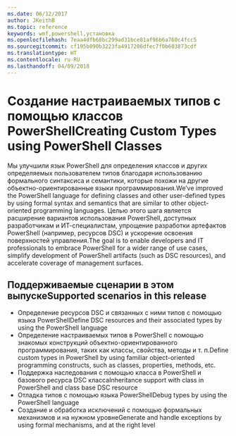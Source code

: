 ```yaml
---
ms.date: 06/12/2017
author: JKeithB
ms.topic: reference
keywords: wmf,powershell,установка
ms.openlocfilehash: 7eaa4dfb68bc299ad31bce81af96b6a760c4fcc5
ms.sourcegitcommit: cf195b090b3223fa4917206dfec7f0b603873cdf
ms.translationtype: HT
ms.contentlocale: ru-RU
ms.lasthandoff: 04/09/2018
---
```

# <a name="creating-custom-types-using-powershell-classes"></a><span data-ttu-id="d6004-102">Создание настраиваемых типов с помощью классов PowerShell</span><span class="sxs-lookup"><span data-stu-id="d6004-102">Creating Custom Types using PowerShell Classes</span></span>

<span data-ttu-id="d6004-103">Мы улучшили язык PowerShell для определения классов и других определяемых пользователем типов благодаря использованию формального синтаксиса и семантики, которые похожи на другие объектно-ориентированные языки программирования.</span><span class="sxs-lookup"><span data-stu-id="d6004-103">We’ve improved the PowerShell language for defining classes and other user-defined types by using formal syntax and semantics that are similar to other object-oriented programming languages.</span></span> <span data-ttu-id="d6004-104">Целью этого шага является расширение вариантов использования PowerShell, доступных разработчикам и ИТ-специалистам, упрощение разработки артефактов PowerShell (например, ресурсов DSC) и ускорение освоения поверхностей управления.</span><span class="sxs-lookup"><span data-stu-id="d6004-104">The goal is to enable developers and IT professionals to embrace PowerShell for a wider range of use cases, simplify development of PowerShell artifacts (such as DSC resources), and accelerate coverage of management surfaces.</span></span>

## <a name="supported-scenarios-in-this-release"></a><span data-ttu-id="d6004-105">Поддерживаемые сценарии в этом выпуске</span><span class="sxs-lookup"><span data-stu-id="d6004-105">Supported scenarios in this release</span></span>

-   <span data-ttu-id="d6004-106">Определение ресурсов DSC и связанных с ними типов с помощью языка PowerShell</span><span class="sxs-lookup"><span data-stu-id="d6004-106">Define DSC resources and their associated types by using the PowerShell language</span></span>
-   <span data-ttu-id="d6004-107">Определение настраиваемых типов в PowerShell с помощью знакомых конструкций объектно-ориентированного программирования, таких как классы, свойства, методы и т. п.</span><span class="sxs-lookup"><span data-stu-id="d6004-107">Define custom types in PowerShell by using familiar object-oriented programming constructs, such as classes, properties, methods, etc.</span></span>
-   <span data-ttu-id="d6004-108">Поддержка наследования с помощью класса в PowerShell и базового ресурса DSC класса</span><span class="sxs-lookup"><span data-stu-id="d6004-108">Inheritance support with class in PowerShell and class base DSC resource</span></span>
-   <span data-ttu-id="d6004-109">Отладка типов с помощью языка PowerShell</span><span class="sxs-lookup"><span data-stu-id="d6004-109">Debug types by using the PowerShell language</span></span>
-   <span data-ttu-id="d6004-110">Создание и обработка исключений с помощью формальных механизмов и на нужном уровне</span><span class="sxs-lookup"><span data-stu-id="d6004-110">Generate and handle exceptions by using formal mechanisms, and at the right level</span></span>